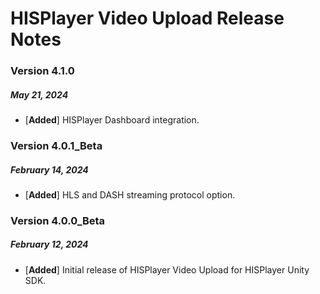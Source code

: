 # HISPlayer Video Upload Release Notes

### Version 4.1.0
##### May 21, 2024
- [**Added**] HISPlayer Dashboard integration.

### Version 4.0.1_Beta
##### February 14, 2024
- [**Added**] HLS and DASH streaming protocol option.

### Version 4.0.0_Beta
##### February 12, 2024
- [**Added**] Initial release of HISPlayer Video Upload for HISPlayer Unity SDK.
